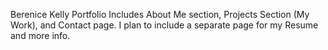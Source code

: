 Berenice Kelly Portfolio
Includes About Me section, Projects Section (My Work), and Contact page.
I plan to include a separate page for my Resume and more info.
